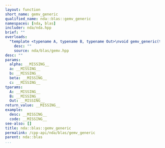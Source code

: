 ```yaml
---
layout: function
short_name: gemv_generic
qualified_name: nda::blas::gemv_generic
namespaces: [nda, blas]
includer: nda/nda.hpp
brief: ""
overloads:
  "template <typename A, typename B, typename Out>\nvoid gemv_generic(typename A::value_type alpha, const A & a, const B & b, typename A::value_type beta, Out & c)":
    desc: ""
    source: nda/blas/gemv.hpp
desc: ""
params:
  alpha: __MISSING__
  a: __MISSING__
  b: __MISSING__
  beta: __MISSING__
  c: __MISSING__
tparams:
  A: __MISSING__
  B: __MISSING__
  Out: __MISSING__
return_value: __MISSING__
example:
  desc: __MISSING__
  code: __MISSING__
see-also: []
title: nda::blas::gemv_generic
permalink: /cpp-api/nda/blas/gemv_generic
parent: nda::blas
...
```


